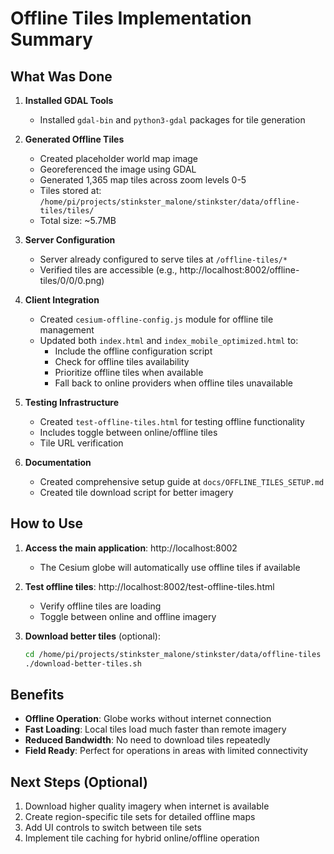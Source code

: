 # Offline Tiles Implementation Summary

## What Was Done

1. **Installed GDAL Tools**
   - Installed `gdal-bin` and `python3-gdal` packages for tile generation

2. **Generated Offline Tiles**
   - Created placeholder world map image
   - Georeferenced the image using GDAL
   - Generated 1,365 map tiles across zoom levels 0-5
   - Tiles stored at: `/home/pi/projects/stinkster_malone/stinkster/data/offline-tiles/tiles/`
   - Total size: ~5.7MB

3. **Server Configuration**
   - Server already configured to serve tiles at `/offline-tiles/*`
   - Verified tiles are accessible (e.g., http://localhost:8002/offline-tiles/0/0/0.png)

4. **Client Integration**
   - Created `cesium-offline-config.js` module for offline tile management
   - Updated both `index.html` and `index_mobile_optimized.html` to:
     - Include the offline configuration script
     - Check for offline tiles availability
     - Prioritize offline tiles when available
     - Fall back to online providers when offline tiles unavailable

5. **Testing Infrastructure**
   - Created `test-offline-tiles.html` for testing offline functionality
   - Includes toggle between online/offline tiles
   - Tile URL verification

6. **Documentation**
   - Created comprehensive setup guide at `docs/OFFLINE_TILES_SETUP.md`
   - Created tile download script for better imagery

## How to Use

1. **Access the main application**: http://localhost:8002
   - The Cesium globe will automatically use offline tiles if available

2. **Test offline tiles**: http://localhost:8002/test-offline-tiles.html
   - Verify offline tiles are loading
   - Toggle between online and offline imagery

3. **Download better tiles** (optional):
   ```bash
   cd /home/pi/projects/stinkster_malone/stinkster/data/offline-tiles
   ./download-better-tiles.sh
   ```

## Benefits

- **Offline Operation**: Globe works without internet connection
- **Fast Loading**: Local tiles load much faster than remote imagery
- **Reduced Bandwidth**: No need to download tiles repeatedly
- **Field Ready**: Perfect for operations in areas with limited connectivity

## Next Steps (Optional)

1. Download higher quality imagery when internet is available
2. Create region-specific tile sets for detailed offline maps
3. Add UI controls to switch between tile sets
4. Implement tile caching for hybrid online/offline operation